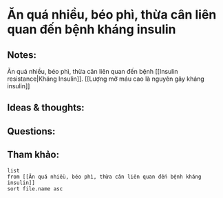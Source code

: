 # Ăn quá nhiều, béo phì, thừa cân liên quan đến bệnh kháng insulin

## Notes:
Ăn quá nhiều, béo phì, thừa cân liên quan đến bệnh [[Insulin resistance|Kháng Insulin]]. [[Lượng mỡ máu cao là nguyên gây kháng insulin]]

## Ideas & thoughts:

## Questions:


## Tham khảo:
```dataview
list
from [[Ăn quá nhiều, béo phì, thừa cân liên quan đến bệnh kháng insulin]]
sort file.name asc
```